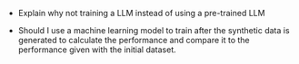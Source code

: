 - Explain why not training a LLM instead of using a pre-trained LLM

- Should I use a machine learning model to train after the synthetic data is generated to calculate the performance and compare it to the performance given with the initial dataset.

